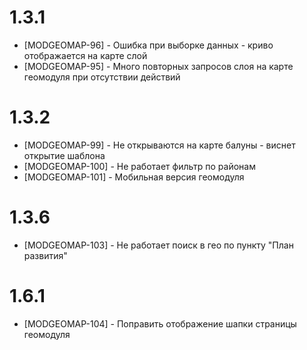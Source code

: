 # 1.3.1

* [MODGEOMAP-96] - Ошибка при выборке данных - криво отображается на карте слой
* [MODGEOMAP-95] - Много повторных запросов слоя на карте геомодуля при отсутствии действий

# 1.3.2

* [MODGEOMAP-99] - Не открываются на карте балуны - виснет открытие шаблона
* [MODGEOMAP-100] - Не работает фильтр по районам
* [MODGEOMAP-101] - Мобильная версия геомодуля

# 1.3.6

* [MODGEOMAP-103] - Не работает поиск в гео по пункту "План развития"

# 1.6.1 

* [MODGEOMAP-104] - Поправить отображение шапки страницы геомодуля